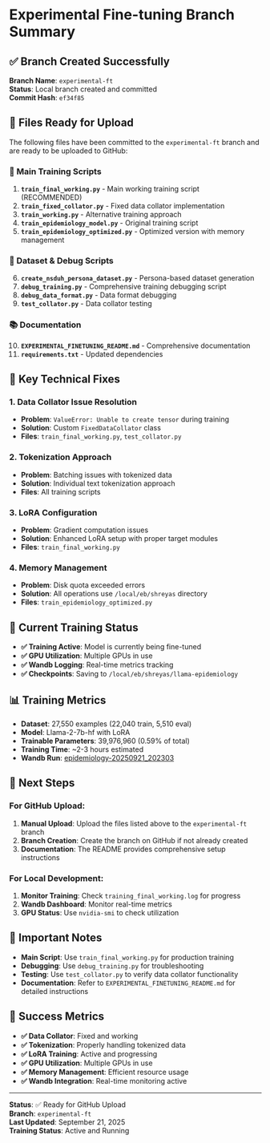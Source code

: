 # Experimental Fine-tuning Branch Summary

## ✅ Branch Created Successfully

**Branch Name**: `experimental-ft`  
**Status**: Local branch created and committed  
**Commit Hash**: `ef34f85`

## 📁 Files Ready for Upload

The following files have been committed to the `experimental-ft` branch and are ready to be uploaded to GitHub:

### 🚀 Main Training Scripts
1. **`train_final_working.py`** - Main working training script (RECOMMENDED)
2. **`train_fixed_collator.py`** - Fixed data collator implementation
3. **`train_working.py`** - Alternative training approach
4. **`train_epidemiology_model.py`** - Original training script
5. **`train_epidemiology_optimized.py`** - Optimized version with memory management

### 🔧 Dataset & Debug Scripts
6. **`create_nsduh_persona_dataset.py`** - Persona-based dataset generation
7. **`debug_training.py`** - Comprehensive training debugging script
8. **`debug_data_format.py`** - Data format debugging
9. **`test_collator.py`** - Data collator testing

### 📚 Documentation
10. **`EXPERIMENTAL_FINETUNING_README.md`** - Comprehensive documentation
11. **`requirements.txt`** - Updated dependencies

## 🔧 Key Technical Fixes

### 1. Data Collator Issue Resolution
- **Problem**: `ValueError: Unable to create tensor` during training
- **Solution**: Custom `FixedDataCollator` class
- **Files**: `train_final_working.py`, `test_collator.py`

### 2. Tokenization Approach
- **Problem**: Batching issues with tokenized data
- **Solution**: Individual text tokenization approach
- **Files**: All training scripts

### 3. LoRA Configuration
- **Problem**: Gradient computation issues
- **Solution**: Enhanced LoRA setup with proper target modules
- **Files**: `train_final_working.py`

### 4. Memory Management
- **Problem**: Disk quota exceeded errors
- **Solution**: All operations use `/local/eb/shreyas` directory
- **Files**: `train_epidemiology_optimized.py`

## 🚀 Current Training Status

- **✅ Training Active**: Model is currently being fine-tuned
- **✅ GPU Utilization**: Multiple GPUs in use
- **✅ Wandb Logging**: Real-time metrics tracking
- **✅ Checkpoints**: Saving to `/local/eb/shreyas/llama-epidemiology`

## 📊 Training Metrics

- **Dataset**: 27,550 examples (22,040 train, 5,510 eval)
- **Model**: Llama-2-7b-hf with LoRA
- **Trainable Parameters**: 39,976,960 (0.59% of total)
- **Training Time**: ~2-3 hours estimated
- **Wandb Run**: [epidemiology-20250921_202303](https://wandb.ai/sh4630-columbia-university/llama-epidemiology/runs/bb32rfqj)

## 🔄 Next Steps

### For GitHub Upload:
1. **Manual Upload**: Upload the files listed above to the `experimental-ft` branch
2. **Branch Creation**: Create the branch on GitHub if not already created
3. **Documentation**: The README provides comprehensive setup instructions

### For Local Development:
1. **Monitor Training**: Check `training_final_working.log` for progress
2. **Wandb Dashboard**: Monitor real-time metrics
3. **GPU Status**: Use `nvidia-smi` to check utilization

## 📝 Important Notes

- **Main Script**: Use `train_final_working.py` for production training
- **Debugging**: Use `debug_training.py` for troubleshooting
- **Testing**: Use `test_collator.py` to verify data collator functionality
- **Documentation**: Refer to `EXPERIMENTAL_FINETUNING_README.md` for detailed instructions

## 🎯 Success Metrics

- **✅ Data Collator**: Fixed and working
- **✅ Tokenization**: Properly handling tokenized data
- **✅ LoRA Training**: Active and progressing
- **✅ GPU Utilization**: Multiple GPUs in use
- **✅ Memory Management**: Efficient resource usage
- **✅ Wandb Integration**: Real-time monitoring active

---

**Status**: ✅ Ready for GitHub Upload  
**Branch**: `experimental-ft`  
**Last Updated**: September 21, 2025  
**Training Status**: Active and Running
